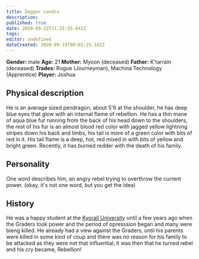 ```yaml
---
title: Dagger Londru
description: 
published: true
date: 2020-09-22T21:25:55.641Z
tags: 
editor: undefined
dateCreated: 2020-09-19T00:01:25.182Z
---
```


**Gender:** male
**Age:** 21
**Mother:** Myoon (deceased)
**Father:** K'tarrain (deceased)
**Trades:** Rogue (Journeyman), Machina Technology (Apprentice)
**Player:** Joshua

## Physical description

He is an average sized pendragon, about 5'6 at the shoulder, he has deep blue eyes that glow with an internal flame of rebellion. He has a thin mane of aqua blue fur running from the back of his head down to the shoulders, the rest of his fur is an almost blood red color with jagged yellow lightning stripes down his back and limbs, his tail is more of a green color with bits of red in it. His tail flame is a deep, hot, red mixed in with bits of yellow and bright green. Recently, it has burned redder with the death of his family.

## Personality

One word describes him, an angry rebel trying to overthrow the current power. (okay, it's not one word, but you get the idea)

## History

He was a happy student at the [Kyorall University](/schools/kyorall-university) until a few years ago when the Graders took power and the period of opresssion began and many were bieng killed. He already had a view against the Graders, until his parents were killed in some kind of coup and there was no reason for his family to be attacked as they were not that influential, it was then that he turned rebel and his cry became, Rebellion!